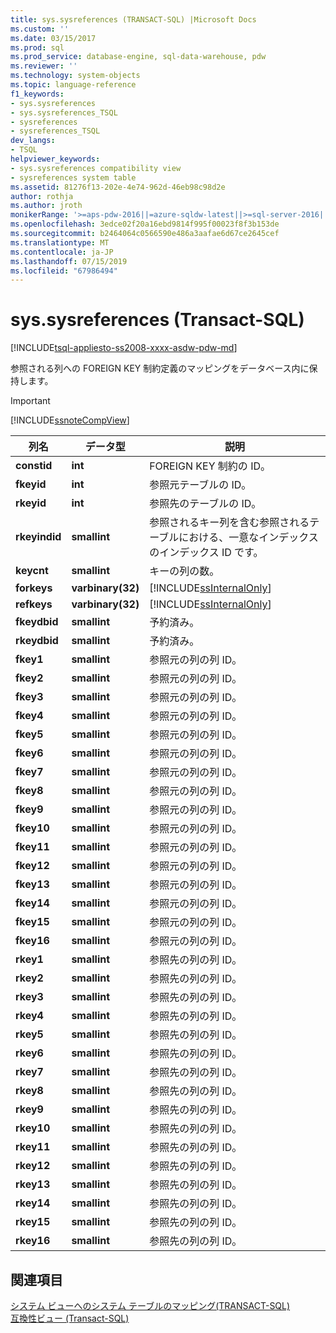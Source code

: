 ```yaml
---
title: sys.sysreferences (TRANSACT-SQL) |Microsoft Docs
ms.custom: ''
ms.date: 03/15/2017
ms.prod: sql
ms.prod_service: database-engine, sql-data-warehouse, pdw
ms.reviewer: ''
ms.technology: system-objects
ms.topic: language-reference
f1_keywords:
- sys.sysreferences
- sys.sysreferences_TSQL
- sysreferences
- sysreferences_TSQL
dev_langs:
- TSQL
helpviewer_keywords:
- sys.sysreferences compatibility view
- sysreferences system table
ms.assetid: 81276f13-202e-4e74-962d-46eb98c98d2e
author: rothja
ms.author: jroth
monikerRange: '>=aps-pdw-2016||=azure-sqldw-latest||>=sql-server-2016||=sqlallproducts-allversions||>=sql-server-linux-2017||=azuresqldb-mi-current'
ms.openlocfilehash: 3edce02f20a16ebd9814f995f00023f8f3b153de
ms.sourcegitcommit: b2464064c0566590e486a3aafae6d67ce2645cef
ms.translationtype: MT
ms.contentlocale: ja-JP
ms.lasthandoff: 07/15/2019
ms.locfileid: "67986494"
---
```

# <a name="syssysreferences-transact-sql"></a>sys.sysreferences (Transact-SQL)
[!INCLUDE[tsql-appliesto-ss2008-xxxx-asdw-pdw-md](../../includes/tsql-appliesto-ss2008-xxxx-asdw-pdw-md.md)]

  参照される列への FOREIGN KEY 制約定義のマッピングをデータベース内に保持します。  
  
> [!IMPORTANT]  
>  [!INCLUDE[ssnoteCompView](../../includes/ssnotecompview-md.md)]  
  
|列名|データ型|説明|  
|-----------------|---------------|-----------------|  
|**constid**|**int**|FOREIGN KEY 制約の ID。|  
|**fkeyid**|**int**|参照元テーブルの ID。|  
|**rkeyid**|**int**|参照先のテーブルの ID。|  
|**rkeyindid**|**smallint**|参照されるキー列を含む参照されるテーブルにおける、一意なインデックスのインデックス ID です。|  
|**keycnt**|**smallint**|キーの列の数。|  
|**forkeys**|**varbinary(32)**|[!INCLUDE[ssInternalOnly](../../includes/ssinternalonly-md.md)]|  
|**refkeys**|**varbinary(32)**|[!INCLUDE[ssInternalOnly](../../includes/ssinternalonly-md.md)]|  
|**fkeydbid**|**smallint**|予約済み。|  
|**rkeydbid**|**smallint**|予約済み。|  
|**fkey1**|**smallint**|参照元の列の列 ID。|  
|**fkey2**|**smallint**|参照元の列の列 ID。|  
|**fkey3**|**smallint**|参照元の列の列 ID。|  
|**fkey4**|**smallint**|参照元の列の列 ID。|  
|**fkey5**|**smallint**|参照元の列の列 ID。|  
|**fkey6**|**smallint**|参照元の列の列 ID。|  
|**fkey7**|**smallint**|参照元の列の列 ID。|  
|**fkey8**|**smallint**|参照元の列の列 ID。|  
|**fkey9**|**smallint**|参照元の列の列 ID。|  
|**fkey10**|**smallint**|参照元の列の列 ID。|  
|**fkey11**|**smallint**|参照元の列の列 ID。|  
|**fkey12**|**smallint**|参照元の列の列 ID。|  
|**fkey13**|**smallint**|参照元の列の列 ID。|  
|**fkey14**|**smallint**|参照元の列の列 ID。|  
|**fkey15**|**smallint**|参照元の列の列 ID。|  
|**fkey16**|**smallint**|参照元の列の列 ID。|  
|**rkey1**|**smallint**|参照先の列の列 ID。|  
|**rkey2**|**smallint**|参照先の列の列 ID。|  
|**rkey3**|**smallint**|参照先の列の列 ID。|  
|**rkey4**|**smallint**|参照先の列の列 ID。|  
|**rkey5**|**smallint**|参照先の列の列 ID。|  
|**rkey6**|**smallint**|参照先の列の列 ID。|  
|**rkey7**|**smallint**|参照先の列の列 ID。|  
|**rkey8**|**smallint**|参照先の列の列 ID。|  
|**rkey9**|**smallint**|参照先の列の列 ID。|  
|**rkey10**|**smallint**|参照先の列の列 ID。|  
|**rkey11**|**smallint**|参照先の列の列 ID。|  
|**rkey12**|**smallint**|参照先の列の列 ID。|  
|**rkey13**|**smallint**|参照先の列の列 ID。|  
|**rkey14**|**smallint**|参照先の列の列 ID。|  
|**rkey15**|**smallint**|参照先の列の列 ID。|  
|**rkey16**|**smallint**|参照先の列の列 ID。|  
  
## <a name="see-also"></a>関連項目  
 [システム ビューへのシステム テーブルのマッピング&#40;TRANSACT-SQL&#41;](../../relational-databases/system-tables/mapping-system-tables-to-system-views-transact-sql.md)   
 [互換性ビュー &#40;Transact-SQL&#41;](~/relational-databases/system-compatibility-views/system-compatibility-views-transact-sql.md)  
  
  
